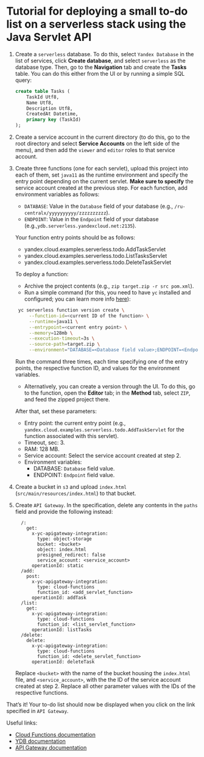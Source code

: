 # Tutorial for deploying a small to-do list on a serverless stack using the Java Servlet API

1. Create a `serverless` database. 
To do this, select `Yandex Database` in the list of services, click **Create database**, and select `serverless` as the database type.
Then, go to the **Navigation** tab and create the **Tasks** table. You can do this either from the UI or by running a simple SQL query:

    ```sql
    create table Tasks (
        TaskId Utf8,
        Name Utf8,
        Description Utf8,
        CreatedAt Datetime,
        primary key (TaskId)
    );
    ```

2. Create a service account in the current directory (to do this, go to the root directory and select **Service Accounts** on the left side of the menu), and then add the `viewer` and `editor` roles to that service account.

3. Create three functions (one for each servlet), upload this project into each of them, set `java11` as the runtime environment and specify the entry point depending on the current servlet. 
**Make sure to specify** the service account created at the previous step. For each function, add environment variables as follows:
    * `DATABASE`: Value in the `Database` field of your database (e.g., `/ru-centralx/yyyyyyyyyy/zzzzzzzzzz`).
    * `ENDPOINT`: Value in the `Endpoint` field of your database (e.g.,`ydb.serverless.yandexcloud.net:2135`).

    Your function entry points should be as follows:
    * yandex.cloud.examples.serverless.todo.AddTaskServlet
    * yandex.cloud.examples.serverless.todo.ListTasksServlet
    * yandex.cloud.examples.serverless.todo.DeleteTaskServlet

    To deploy a function:
    * Archive the project contents (e.g., `zip target.zip -r src pom.xml`).
    * Run a simple command (for this, you need to have `yc` installed and configured; you can learn more info [here](https://yandex.cloud/docs/cli/quickstart#install)):
    
   ```bash
    yc serverless function version create \
        --function-id=<current ID of the function> \
        --runtime=java11 \
        --entrypoint=<current entry point> \
        --memory=128mb \
        --execution-timeout=3s \
        --source-path=target.zip \
        --environment="DATABASE=<Database field value>;ENDPOINT=<Endpoint field value>"
    ```
   
    Run the command three times, each time specifying one of the entry points, the respective function ID, and values for the environment variables.
    
    * Alternatively, you can create a version through the UI. To do this, go to the function, open the **Editor** tab; in the **Method** tab, select `ZIP`, and feed the zipped project there.
    
    After that, set these parameters:
      * Entry point: the current entry point (e.g., `yandex.cloud.examples.serverless.todo.AddTaskServlet` for the function associated with this servlet).
      * Timeout, sec: 3.
      * RAM: 128 MB.
      * Service account: Select the service account created at step 2.
      * Environment variables:
        * DATABASE: `Database` field value.
        * ENDPOINT: `Endpoint` field value.

4. Create a bucket in `s3` and upload `index.html` (`src/main/resources/index.html`) to that bucket.

5. Create `API Gateway`. In the specification, delete any contents in the `paths` field and provide the following instead:

    ```openapi
      /:
        get:
          x-yc-apigateway-integration:
            type: object-storage
            bucket: <bucket>
            object: index.html
            presigned_redirect: false
            service_account: <service_account>
          operationId: static
      /add:
        post:
          x-yc-apigateway-integration:
            type: cloud-functions
            function_id: <add_servlet_function>
          operationId: addTask
      /list:
        get:
          x-yc-apigateway-integration:
            type: cloud-functions
            function_id: <list_servlet_function>
          operationId: listTasks
      /delete:
        delete:
          x-yc-apigateway-integration:
            type: cloud-functions
            function_id: <delete_servlet_function>
          operationId: deleteTask
    ```
    
    Replace `<bucket>` with the name of the bucket housing the `index.html` file, and `<service_account>`, with the the ID of the service account created at step 2. Replace all other parameter values with the IDs of the respective functions.

That’s it! Your to-do list should now be displayed when you click on the link specified in `API Gateway`.

Useful links:
* [Cloud Functions documentation](https://yandex.cloud/docs/functions/)
* [YDB documentation](https://yandex.cloud/docs/ydb/)
* [API Gateway documentation](https://yandex.cloud/docs/api-gateway/)
